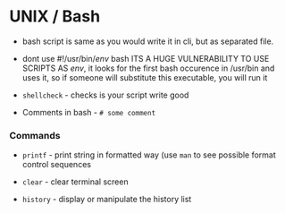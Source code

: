 # UNIX / Bash

* bash script is same as you would write it in cli, but as separated file.

* dont use #!/usr/bin/*env* bash ITS A HUGE VULNERABILITY TO USE SCRIPTS AS *env*, it looks for the first bash occurence in /usr/bin and uses it, so if someone will substitute this executable, you will run it

* `shellcheck` - checks is your script write good

* Comments in bash -  `# some comment`


### Commands

* `printf` - print string in formatted way (use `man` to see possible format control sequences

* `clear` - clear terminal screen

* `history` - display or manipulate the history list



